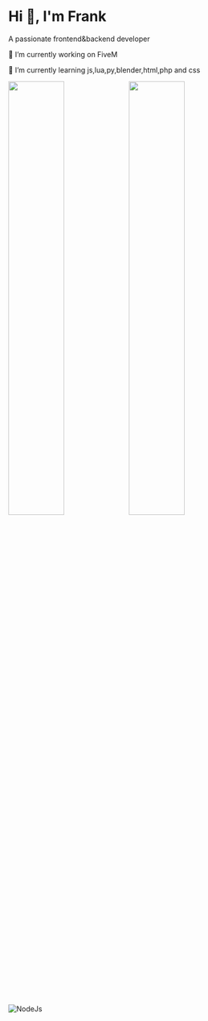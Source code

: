 # Hi 👋, I'm Frank

A passionate frontend&backend developer 

🔭 I’m currently working on FiveM

🌱 I’m currently learning js,lua,py,blender,html,php and css

<img align='left' width="47%" src="https://github-readme-stats.vercel.app/api?username=FRANK-Infinity&show_icons=true&theme=radical" />

<img align='left' width="47%" src="https://github-readme-stats.vercel.app/api/top-langs/?username=FRANK&layout=compact" />

<img alt="NodeJs" src="https://img.shields.io/badge/node.js-6DA55F?style=for-the-badge&logo=node.js&logoColor=white"/>
